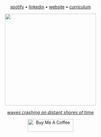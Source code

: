 <br />
<div align="center">
  <p><a href="https://open.spotify.com/user/mq3ciro2jopjuusk90h3wt265?si=5ab59a19ee9146b5">spotify</a> • <a href="https://www.linkedin.com/in/ariannemacena/">linkedin</a> • <a href="https://annemacena.github.io/annemacena/">website</a> • <a href="https://annemacena.github.io/annemacena/curriculum.pdf">curriculum</a></p>
  <a href="https://www.asjaboros.net/space-station-love"><img width="300px" src="https://images.squarespace-cdn.com/content/v1/540d9bd0e4b0b3f7fc675613/1541011500193-JJILNNVR5DI9C3PEK1XM/rebirth.jpg?format=750w"></a>
  <p><a href="https://www.youtube.com/watch?v=9mvZ-FjdgLw">𝘸𝘢𝘷𝘦𝘴 𝘤𝘳𝘢𝘴𝘩𝘪𝘯𝘨 𝘰𝘯 𝘥𝘪𝘴𝘵𝘢𝘯𝘵 𝘴𝘩𝘰𝘳𝘦𝘴 𝘰𝘧 𝘵𝘪𝘮𝘦</a></p>
</div>

<p align="center">
  <a href="https://www.buymeacoffee.com/annezao" target="_blank">
    <img src="https://cdn.buymeacoffee.com/buttons/v2/default-yellow.png" alt="Buy Me A Coffee" height=41px; width=150px;">
  </a>
</p>
